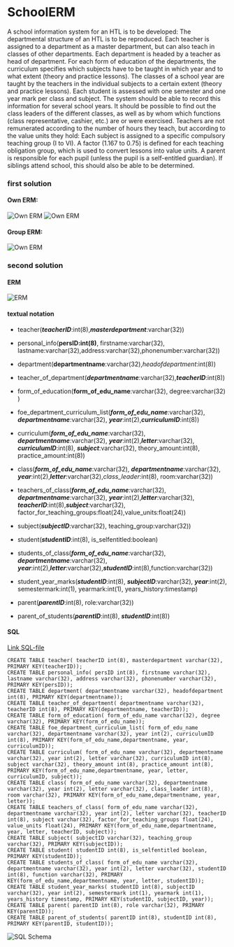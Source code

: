 # SchoolERM

A school information system for an HTL is to be developed:
The departmental structure of an HTL is to be reproduced. Each teacher is assigned 
to a department as a master department, but can also teach in classes of other departments. 
Each department is headed by a teacher as head of department.
For each form of education of the departments, the curriculum specifies which subjects 
have to be taught in which year and to what extent (theory and practice lessons).
The classes of a school year are taught by the teachers in the individual subjects to a 
certain extent (theory and practice lessons). Each student is assessed with one semester 
and one year mark per class and subject. The system should be able to record this 
information for several school years.
It should be possible to find out the class leaders of the different classes, 
as well as by whom which functions (class representative, cashier, etc.) are or 
were exercised.
Teachers are not remunerated according to the number of hours they teach, but 
according to the value units they hold: Each subject is assigned to a specific 
compulsory teaching group (I to VI). A factor (1.167 to 0.75) is defined for 
each teaching obligation group, which is used to convert lessons into value units.
A parent is responsible for each pupil (unless the pupil is a self-entitled 
guardian). If siblings attend school, this should also be able to be determined.

### first solution

#### Own ERM:

![Own ERM](school_erm01.jpg)
![Own ERM](school_erm02.jpg)

#### Group ERM:

![Own ERM](school_ERM_group.png)

### second solution

#### ERM

![ERM]()

#### textual notation

* teacher(***teacherID***:int(8),***masterdepartment***:varchar(32))

* personal_info(**persID:int(8)**, firstname:varchar(32), lastname:varchar(32),address:varchar(32),phonenumber:varchar(32))

* department(**departmentname**:varchar(32),*headofdepartment*:int(8))

* teacher_of_department(***departmentname***:varchar(32),***teacherID***:int(8))

* form_of_education(**form_of_edu_name**:varchar(32), degree:varchar(32) )

* foe_department_curriculum_list(***form_of_edu_name***:varchar(32), ***departmentname***:varchar(32),  ***year***:int(2),***curriculumID***:int(8))

* curriculum(***form_of_edu_name***:varchar(32), ***departmentname***:varchar(32),  ***year***:int(2),***letter***:varchar(32), ***curriculumID***:int(8), ***subject***:varchar(32), theory_amount:int(8), practice_amount:int(8))

* class(***form_of_edu_name***:varchar(32), ***departmentname***:varchar(32),  ***year***:int(2),***letter***:varchar(32),*class_leader*:int(8), room:varchar(32))

* teachers_of_class(***form_of_edu_name***:varchar(32), ***departmentname***:varchar(32),  ***year***:int(2),***letter***:varchar(32), ***teacherID***:int(8),***subject***:varchar(32), factor_for_teaching_groups:float(24),value_units:float(24))

* subject(***subjectID***:varchar(32), teaching_group:varchar(32))

* student(***studentID***:int(8), is_selfentitled:boolean)

* students_of_class(***form_of_edu_name***:varchar(32), ***departmentname***:varchar(32),  ***year***:int(2),***letter***:varchar(32),***studentID***:int(8),function:varchar(32))

* student_year_marks(***studentID***:int(8), ***subjectID***:varchar(32), ***year***:int(2), semestermark:int(1), yearmark:int(1), years_history:timestamp)

* parent(***parentID***:int(8), role:varchar(32))

* parent_of_students(***parentID***:int(8), ***studentID***:int(8))

#### SQL

[Link SQL-file](db_school.sql)

```
CREATE TABLE teacher( teacherID int(8), masterdepartment varchar(32), PRIMARY KEY(teacherID));
CREATE TABLE personal_info( persID int(8), firstname varchar(32), lastname varchar(32), address varchar(32), phonenumber varchar(32), PRIMARY KEY(persID));
CREATE TABLE department( departmentname varchar(32), headofdepartment int(8), PRIMARY KEY(departmentname));
CREATE TABLE teacher_of_department( departmentname varchar(32), teacherID int(8), PRIMARY KEY(departmentname, teacherID));
CREATE TABLE form_of_education( form_of_edu_name varchar(32), degree varchar(32), PRIMARY KEY(form_of_edu_name));
CREATE TABLE foe_department_curriculum_list( form_of_edu_name varchar(32), departmentname varchar(32), year int(2), curriculumID int(8), PRIMARY KEY(form_of_edu_name,departmentname, year, curriculumID));
CREATE TABLE curriculum( form_of_edu_name varchar(32), departmentname varchar(32), year int(2), letter varchar(32), curriculumID int(8), subject varchar(32), theory_amount int(8), practice_amount int(8), PRIMARY KEY(form_of_edu_name,departmentname, year, letter, curriculumID, subject));
CREATE TABLE class( form_of_edu_name varchar(32), departmentname varchar(32), year int(2), letter varchar(32), class_leader int(8), room varchar(32), PRIMARY KEY(form_of_edu_name,departmentname, year, letter));
CREATE TABLE teachers_of_class( form_of_edu_name varchar(32), departmentname varchar(32), year int(2), letter varchar(32), teacherID int(8), subject varchar(32), factor_for_teaching_groups float(24), value_units float(24), PRIMARY KEY(form_of_edu_name,departmentname, year, letter, teacherID, subject));
CREATE TABLE subject( subjectID varchar(32), teaching_group varchar(32), PRIMARY KEY(subjectID));
CREATE TABLE student( studentID int(8), is_selfentitled boolean, PRIMARY KEY(studentID));
CREATE TABLE students_of_class( form_of_edu_name varchar(32), departmentname varchar(32), year int(2), letter varchar(32), studentID int(8), function varchar(32), PRIMARY KEY(form_of_edu_name,departmentname, year, letter, studentID));
CREATE TABLE student_year_marks( studentID int(8), subjectID varchar(32), year int(2), semestermark int(1), yearmark int(1), years_history timestamp, PRIMARY KEY(studentID, subjectID, year));
CREATE TABLE parent( parentID int(8), role varchar(32), PRIMARY KEY(parentID));
CREATE TABLE parent_of_students( parentID int(8), studentID int(8), PRIMARY KEY(parentID, studentID));
```
![SQL Schema](school_mario.jpg)
